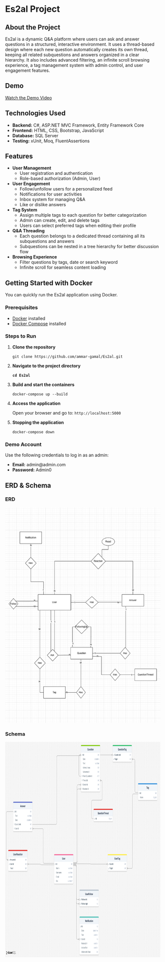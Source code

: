 <h1>Es2al Project</h1>

<h2>About the Project</h2>
<p>
    Es2al is a dynamic Q&A platform where users can ask and answer questions in a structured, interactive environment.
    It uses a thread-based design where each new question automatically creates its own thread, keeping all related subquestions and answers organized in a clear hierarchy.
    It also includes advanced filtering, an infinite scroll browsing experience, a tag management system with admin control, and user engagement features.
</p>
<h2>Demo</h2>
<p>
    <a href="https://drive.google.com/file/d/1YGr87Nc2NFVPCv3-Rrl8ylNr0C4q2xMR/view?usp=sharing" target="_blank">Watch the Demo Video</a>
</p>
<h2>Technologies Used</h2>
<ul>
    <li><b>Backend:</b> C#, ASP.NET MVC Framework, Entity Framework Core</li>
    <li><b>Frontend:</b> HTML, CSS, Bootstrap, JavaScript</li>
    <li><b>Database:</b> SQL Server</li>
    <li><b>Testing:</b> xUnit, Moq, FluentAssertions</li>
</ul>

<h2>Features</h2>
<ul>
    <li><b>User Management</b>
        <ul>
            <li>User registration and authentication</li>
            <li>Role-based authorization (Admin, User)</li>
        </ul>
    </li>
    <li><b>User Engagement</b>
        <ul>
            <li>Follow/unfollow users for a personalized feed</li>
            <li>Notifications for user activities</li>
            <li>Inbox system for managing Q&A</li>
            <li>Like or dislike answers</li>
        </ul>
    </li>
    <li><b>Tag System</b>
        <ul>
            <li>Assign multiple tags to each question for better categorization</li>
            <li>Admin can create, edit, and delete tags</li>
            <li>Users can select preferred tags when editing their profile</li>
        </ul>
    </li>
    <li><b>Q&A Threading</b>
        <ul>
            <li>Each question belongs to a dedicated thread containing all its subquestions and answers</li>
            <li>Subquestions can be nested in a tree hierarchy for better discussion flow</li>
        </ul>
    </li>
    <li><b>Browsing Experience</b>
        <ul>
            <li>Filter questions by tags, date or search keyword </li>
            <li>Infinite scroll for seamless content loading</li>
        </ul>
    </li>
</ul>


<h2>Getting Started with Docker</h2>
<p>You can quickly run the Es2al application using Docker.</p>

<h3>Prerequisites</h3>
<ul>
    <li><a href="https://docs.docker.com/get-docker/" target="_blank">Docker</a> installed</li>
    <li><a href="https://docs.docker.com/compose/install/" target="_blank">Docker Compose</a> installed</li>
</ul>

<h3>Steps to Run</h3>
<ol>
    <li><b>Clone the repository</b>
        <pre><code>git clone https://github.com/ammar-gamal/Es2al.git</code></pre>
    </li>
      <li><b>Navigate to the project directory
          <pre><code>cd Es2al</code></pre>
      </b></li>
    <li><b>Build and start the containers</b>
        <pre><code>docker-compose up --build</code></pre>
    </li>
    <li><b>Access the application</b>
        <p>Open your browser and go to: <code>http://localhost:5000</code></p>
    </li>
    <li><b>Stopping the application</b>
        <pre><code>docker-compose down</code></pre>
    </li>
</ol>
<h3>Demo Account</h3>
<p>Use the following credentials to log in as an admin:</p>
<ul>
    <li><b>Email:</b> admin@admin.com</li>
    <li><b>Password:</b> Admin0</li>
</ul>
<h2>ERD & Schema</h2>
<div style="align:center;">
    <h3>ERD</h3>
    <img src="/ERD.png" alt="ERD" style="width: 700px; height: 700px;">
    <h3>Schema</h3>
    <img src="/Schema.png" alt="Schema" style="width: 700px; height: 700px;">
</div>
